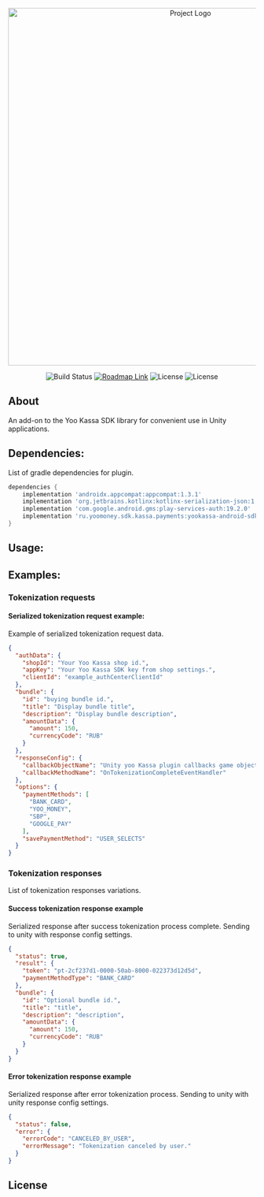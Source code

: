 <p align="center">
    <img src="https://i.ibb.co/NYKvCFB/Yoo-Kassa-Horizontal-Logo.png" alt="Project Logo" width="726">
</p>

<p align="center">
    <img src="https://build.burning-lab.com/app/rest/builds/buildType:id:UnityPlugins_YooKassa_Android_DevelopmentBuild/statusIcon.svg" alt="Build Status">
    <a href="https://tasks.burning-lab.com/agiles/131-71/current?settings"><img src="https://img.shields.io/badge/Roadmap-YouTrack-orange" alt="Roadmap Link"></a>
    <img src="https://img.shields.io/badge/34-darkgreen?logo=android&label=Target%20SDK" alt="License">
    <img src="https://img.shields.io/badge/License-MIT-success" alt="License">
</p>

## About

An add-on to the Yoo Kassa SDK library for convenient use in Unity applications.

## Dependencies:

List of gradle dependencies for plugin.

```groovy
dependencies {
    implementation 'androidx.appcompat:appcompat:1.3.1'
    implementation 'org.jetbrains.kotlinx:kotlinx-serialization-json:1.6.0'
    implementation 'com.google.android.gms:play-services-auth:19.2.0'
    implementation 'ru.yoomoney.sdk.kassa.payments:yookassa-android-sdk:6.8.0'
}
```

## Usage:

## Examples:

### Tokenization requests

#### Serialized tokenization request example:

Example of serialized tokenization request data.

```json
{
  "authData": {
    "shopId": "Your Yoo Kassa shop id.",
    "appKey": "Your Yoo Kassa SDK key from shop settings.",
    "clientId": "example_authCenterClientId"
  },
  "bundle": {
    "id": "buying bundle id.",
    "title": "Display bundle title",
    "description": "Display bundle description",
    "amountData": {
      "amount": 150,
      "currencyCode": "RUB"
    }
  },
  "responseConfig": {
    "callbackObjectName": "Unity yoo Kassa plugin callbacks game object name",
    "callbackMethodName": "OnTokenizationCompleteEventHandler"
  },
  "options": {
    "paymentMethods": [
      "BANK_CARD",
      "YOO_MONEY",
      "SBP",
      "GOOGLE_PAY"
    ],
    "savePaymentMethod": "USER_SELECTS"
  }
}
```

### Tokenization responses

List of tokenization responses variations.

#### Success tokenization response example

Serialized response after success tokenization process complete. Sending to unity with response config settings.

```json
{
  "status": true,
  "result": {
    "token": "pt-2cf237d1-0000-50ab-8000-022373d12d5d",
    "paymentMethodType": "BANK_CARD"
  },
  "bundle": {
    "id": "Optional bundle id.",
    "title": "title",
    "description": "description",
    "amountData": {
      "amount": 150,
      "currencyCode": "RUB"
    }
  }
}
```

#### Error tokenization response example

Serialized response after error tokenization process. Sending to unity with unity response config settings.

```json
{
  "status": false,
  "error": {
    "errorCode": "CANCELED_BY_USER",
    "errorMessage": "Tokenization canceled by user."
  }
}
```

## License